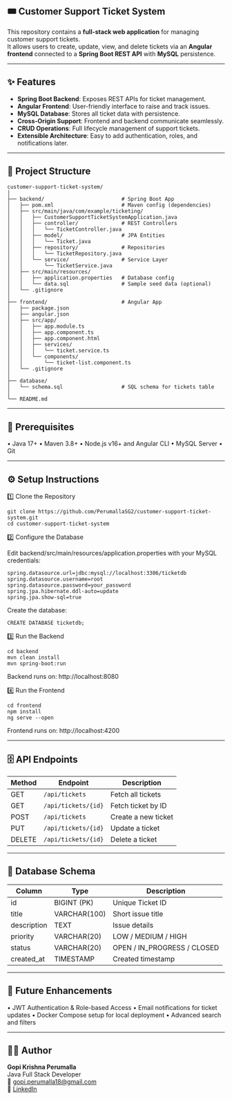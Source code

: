 ## 🎟️ Customer Support Ticket System

This repository contains a **full-stack web application** for managing customer support tickets.  
It allows users to create, update, view, and delete tickets via an **Angular frontend** connected to a **Spring Boot REST API** with **MySQL** persistence.  

---

## ✨ Features
- **Spring Boot Backend**: Exposes REST APIs for ticket management.  
- **Angular Frontend**: User-friendly interface to raise and track issues.  
- **MySQL Database**: Stores all ticket data with persistence.  
- **Cross-Origin Support**: Frontend and backend communicate seamlessly.  
- **CRUD Operations**: Full lifecycle management of support tickets.  
- **Extensible Architecture**: Easy to add authentication, roles, and notifications later.  

---

## 📂 Project Structure

```plaintext
customer-support-ticket-system/
│
├── backend/                         # Spring Boot App
│   ├── pom.xml                      # Maven config (dependencies)
│   ├── src/main/java/com/example/ticketing/
│   │   ├── CustomerSupportTicketSystemApplication.java
│   │   ├── controller/              # REST Controllers
│   │   │   └── TicketController.java
│   │   ├── model/                   # JPA Entities
│   │   │   └── Ticket.java
│   │   ├── repository/              # Repositories
│   │   │   └── TicketRepository.java
│   │   └── service/                 # Service Layer
│   │       └── TicketService.java
│   ├── src/main/resources/
│   │   ├── application.properties   # Database config
│   │   └── data.sql                 # Sample seed data (optional)
│   └── .gitignore
│
├── frontend/                        # Angular App
│   ├── package.json
│   ├── angular.json
│   ├── src/app/
│   │   ├── app.module.ts
│   │   ├── app.component.ts
│   │   ├── app.component.html
│   │   ├── services/
│   │   │   └── ticket.service.ts
│   │   └── components/
│   │       └── ticket-list.component.ts
│   └── .gitignore
│
├── database/
│   └── schema.sql                   # SQL schema for tickets table
│
└── README.md
```
---

##  🧩 Prerequisites

•	Java 17+
•	Maven 3.8+
•	Node.js v16+ and Angular CLI
•	MySQL Server
•	Git


---

## ⚙️ Setup Instructions
1️⃣ Clone the Repository
```
git clone https://github.com/PerumallaSG2/customer-support-ticket-system.git
cd customer-support-ticket-system
```
2️⃣ Configure the Database

Edit backend/src/main/resources/application.properties with your MySQL credentials:
```
spring.datasource.url=jdbc:mysql://localhost:3306/ticketdb
spring.datasource.username=root
spring.datasource.password=your_password
spring.jpa.hibernate.ddl-auto=update
spring.jpa.show-sql=true
```

Create the database:
```
CREATE DATABASE ticketdb;
```
3️⃣ Run the Backend
```
cd backend
mvn clean install
mvn spring-boot:run
```

Backend runs on: http://localhost:8080

4️⃣ Run the Frontend
```
cd frontend
npm install
ng serve --open
```

Frontend runs on: http://localhost:4200

---
## 🗄️ API Endpoints
| Method | Endpoint            | Description         |
| ------ | ------------------- | ------------------- |
| GET    | `/api/tickets`      | Fetch all tickets   |
| GET    | `/api/tickets/{id}` | Fetch ticket by ID  |
| POST   | `/api/tickets`      | Create a new ticket |
| PUT    | `/api/tickets/{id}` | Update a ticket     |
| DELETE | `/api/tickets/{id}` | Delete a ticket     |


---
## 🧠 Database Schema
| Column      | Type         | Description                 |
| ----------- | ------------ | --------------------------- |
| id          | BIGINT (PK)  | Unique Ticket ID            |
| title       | VARCHAR(100) | Short issue title           |
| description | TEXT         | Issue details               |
| priority    | VARCHAR(20)  | LOW / MEDIUM / HIGH         |
| status      | VARCHAR(20)  | OPEN / IN_PROGRESS / CLOSED |
| created_at  | TIMESTAMP    | Created timestamp           |

---

## 🔧 Future Enhancements

•	JWT Authentication & Role-based Access
•	Email notifications for ticket updates
•	Docker Compose setup for local deployment
•	Advanced search and filters


---
## 👨‍💻 Author
**Gopi Krishna Perumalla**  
Java Full Stack Developer  
📧 gopi.perumalla18@gmail.com  
🔗 [LinkedIn](https://www.linkedin.com/in/gopikrishnaperumalla)  
